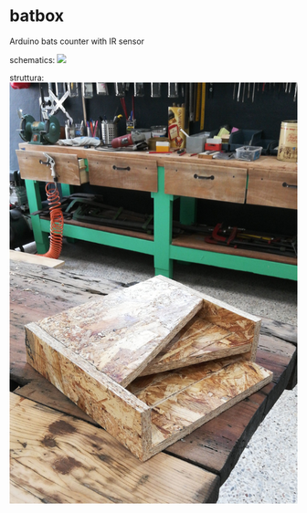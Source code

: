 # batbox
Arduino bats counter with IR sensor

schematics:
![](./blob/master/.batbox_bb.jpg)

struttura:
![](https://github.com/MattiaRaffa/batbox/blob/master/IMG_20180721_140138.jpg)
